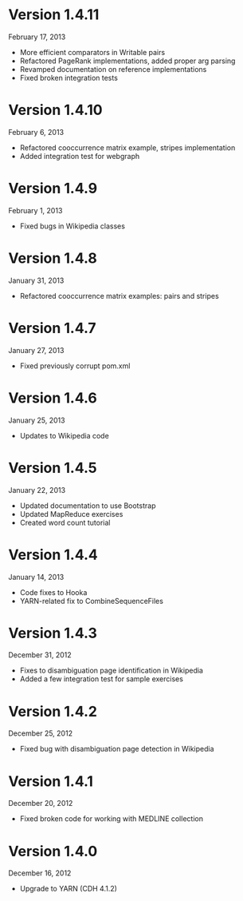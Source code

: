 Version 1.4.11
==============
February 17, 2013

+ More efficient comparators in Writable pairs
+ Refactored PageRank implementations, added proper arg parsing
+ Revamped documentation on reference implementations
+ Fixed broken integration tests

Version 1.4.10
==============
February 6, 2013

+ Refactored cooccurrence matrix example, stripes implementation
+ Added integration test for webgraph

Version 1.4.9
=============
February 1, 2013

+ Fixed bugs in Wikipedia classes

Version 1.4.8
=============
January 31, 2013

+ Refactored cooccurrence matrix examples: pairs and stripes

Version 1.4.7
=============
January 27, 2013

+ Fixed previously corrupt pom.xml

Version 1.4.6
=============
January 25, 2013

+ Updates to Wikipedia code

Version 1.4.5
=============
January 22, 2013

+ Updated documentation to use Bootstrap
+ Updated MapReduce exercises
+ Created word count tutorial

Version 1.4.4
=============
January 14, 2013

+ Code fixes to Hooka
+ YARN-related fix to CombineSequenceFiles

Version 1.4.3
=============
December 31, 2012

+ Fixes to disambiguation page identification in Wikipedia
+ Added a few integration test for sample exercises

Version 1.4.2
=============
December 25, 2012

+ Fixed bug with disambiguation page detection in Wikipedia

Version 1.4.1
=============
December 20, 2012

+ Fixed broken code for working with MEDLINE collection

Version 1.4.0
=============
December 16, 2012

+ Upgrade to YARN (CDH 4.1.2)

